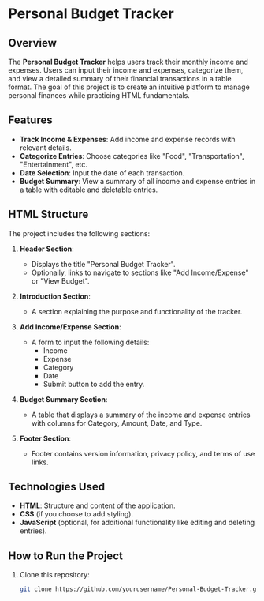 # Personal Budget Tracker

## Overview

The **Personal Budget Tracker** helps users track their monthly income and expenses. Users can input their income and expenses, categorize them, and view a detailed summary of their financial transactions in a table format. The goal of this project is to create an intuitive platform to manage personal finances while practicing HTML fundamentals.

## Features

- **Track Income & Expenses**: Add income and expense records with relevant details.
- **Categorize Entries**: Choose categories like "Food", "Transportation", "Entertainment", etc.
- **Date Selection**: Input the date of each transaction.
- **Budget Summary**: View a summary of all income and expense entries in a table with editable and deletable entries.

## HTML Structure

The project includes the following sections:

1. **Header Section**: 
   - Displays the title "Personal Budget Tracker".
   - Optionally, links to navigate to sections like "Add Income/Expense" or "View Budget".

2. **Introduction Section**:
   - A section explaining the purpose and functionality of the tracker.

3. **Add Income/Expense Section**:
   - A form to input the following details:
     - Income
     - Expense
     - Category
     - Date
     - Submit button to add the entry.

4. **Budget Summary Section**:
   - A table that displays a summary of the income and expense entries with columns for Category, Amount, Date, and Type.

5. **Footer Section**:
   - Footer contains version information, privacy policy, and terms of use links.

## Technologies Used

- **HTML**: Structure and content of the application.
- **CSS** (if you choose to add styling).
- **JavaScript** (optional, for additional functionality like editing and deleting entries).

## How to Run the Project

1. Clone this repository:
   ```bash
   git clone https://github.com/yourusername/Personal-Budget-Tracker.git
